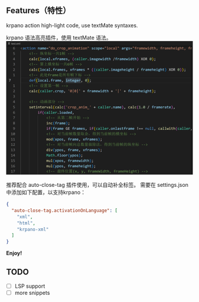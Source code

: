 ## Features（特性）

krpano action high-light code, use textMate syntaxes.

krpano 语法高亮插件，使用 textMate 语法。
![test](https://github.com/sunzehui/vscode-krpano/blob/master/doc/test.png?raw=true)

推荐配合 auto-close-tag 插件使用，可以自动补全标签。
需要在 settings.json 中添加如下配置，以支持krpano：
```json
{
  "auto-close-tag.activationOnLanguage": [
    "xml",
    "html",
    "krpano-xml"
  ]
}
```

**Enjoy!**



## TODO

- [ ] LSP support
- [ ] more snippets
